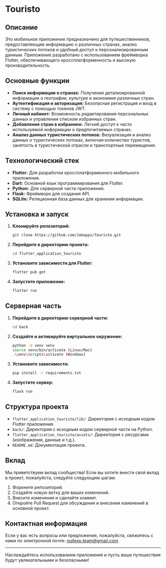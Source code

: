# Touristo

## Описание
Это мобильное приложение предназначено для путешественников, предоставляющее информацию о различных странах, анализ туристических потоков и удобный доступ к персонализированным данным. Приложение разработано с использованием фреймворка Flutter, обеспечивающего кроссплатформенность и высокую производительность.

## Основные функции
- **Поиск информации о странах:** Получение детализированной информации о географии, культуре и экономике различных стран.
- **Аутентификация и авторизация:** Безопасная регистрация и вход в систему с помощью токенов JWT.
- **Личный кабинет:** Возможность редактирования персональных данных и управления списком избранных стран.
- **Добавление стран в избранное:** Легкий доступ к часто используемой информации о предпочитаемых странах.
- **Анализ данных туристических потоков:** Визуализация и анализ данных о туристических потоках, включая количество туристов, занятость в туристической отрасли и транспортные перемещения.

## Технологический стек
- **Flutter:** Для разработки кроссплатформенного мобильного приложения.
- **Dart:** Основной язык программирования для Flutter.
- **Python:** Для серверной части приложения.
- **Flask:** Фреймворк для создания API.
- **SQLite:** Реляционная база данных для хранения информации.

## Установка и запуск
1. **Клонируйте репозиторий:**
    ```sh
    git clone https://github.com/Jakepps/Touristo.git
    ```
2. **Перейдите в директорию проекта:**
    ```sh
    cd flutter_application_touristo
    ```
3. **Установите зависимости для Flutter:**
    ```sh
    flutter pub get
    ```
4. **Запустите приложение:**
    ```sh
    flutter run
    ```

## Серверная часть
1. **Перейдите в директорию серверной части:**
    ```sh
    cd back
    ```
2. **Создайте и активируйте виртуальное окружение:**
    ```sh
    python -m venv venv
    source venv/bin/activate (Linux/Mac)
    .\venv\Scripts\activate (Windows)
    ```
3. **Установите зависимости:**
    ```sh
    pip install -r requirements.txt
    ```
4. **Запустите сервер:**
    ```sh
    flask run
    ```

## Структура проекта
- `flutter_application_touristo/lib/`: Директория с исходным кодом Flutter приложения.
- `back/`: Директория с исходным кодом серверной части на Python.
- `flutter_application_touristo/assets/`: Директория с ресурсами (изображения, данные и т.д.).
- `README.md`: Документация проекта.

## Вклад
Мы приветствуем вклад сообщества! Если вы хотите внести свой вклад в проект, пожалуйста, следуйте следующим шагам:
1. Форкните репозиторий.
2. Создайте новую ветку для ваших изменений.
3. Внесите изменения и сделайте коммит.
4. Откройте Pull Request для обсуждения и внесения изменений в основной проект.

## Контактная информация
Если у вас есть вопросы или предложения, пожалуйста, свяжитесь с нами по электронной почте: [nullexp.team@gmail.com](mailto:nullexp.team@gmail.com).

---

Наслаждайтесь использованием приложения и пусть ваши путешествия будут увлекательными и безопасными!